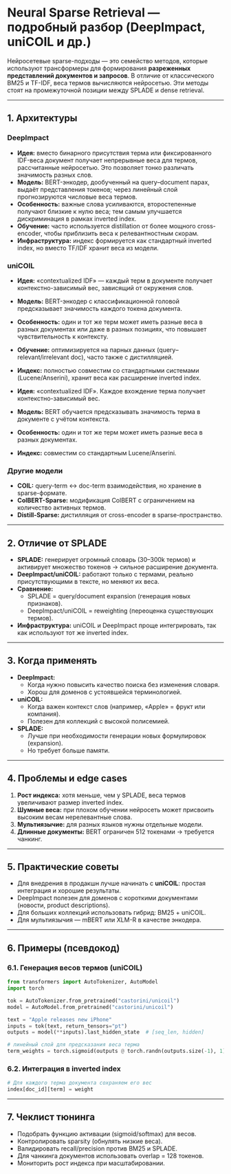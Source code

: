 # Neural Sparse Retrieval — подробный разбор (DeepImpact, uniCOIL и др.)

Нейросетевые sparse-подходы — это семейство методов, которые используют трансформеры для формирования **разреженных представлений документов и запросов**. В отличие от классического BM25 и TF-IDF, веса термов вычисляются нейросетью. Эти методы стоят на промежуточной позиции между SPLADE и dense retrieval.

---

## 1. Архитектуры

### DeepImpact

- **Идея:** вместо бинарного присутствия терма или фиксированного IDF-веса документ получает непрерывные веса для термов, рассчитанные нейросетью. Это позволяет тонко различать значимость разных слов.
- **Модель:** BERT-энкодер, дообученный на query–document парах, выдаёт представления токенов; через линейный слой прогнозируются числовые веса термов.
- **Особенность:** важные слова усиливаются, второстепенные получают близкие к нулю веса; тем самым улучшается дискриминация в рамках inverted index.
- **Обучение:** часто используется distillation от более мощного cross-encoder, чтобы приблизить веса к релевантностным скорам.
- **Инфраструктура:** индекс формируется как стандартный inverted index, но вместо TF/IDF хранит веса из модели.

### uniCOIL

- **Идея:** «contextualized IDF» — каждый терм в документе получает контекстно-зависимый вес, зависящий от окружения слов.

- **Модель:** BERT-энкодер с классификационной головой предсказывает значимость каждого токена документа.

- **Особенность:** один и тот же терм может иметь разные веса в разных документах или даже в разных позициях, что повышает чувствительность к контексту.

- **Обучение:** оптимизируется на парных данных (query–relevant/irrelevant doc), часто также с дистилляцией.

- **Индекс:** полностью совместим со стандартными системами (Lucene/Anserini), хранит веса как расширение inverted index.

- **Идея:** «contextualized IDF». Каждое вхождение терма получает контекстно-зависимый вес.

- **Модель:** BERT обучается предсказывать значимость терма в документе с учётом контекста.

- **Особенность:** один и тот же терм может иметь разные веса в разных документах.

- **Индекс:** совместим со стандартным Lucene/Anserini.

### Другие модели

- **COIL:** query-term ↔ doc-term взаимодействия, но хранение в sparse-формате.
- **ColBERT-Sparse:** модификация ColBERT с ограничением на количество активных термов.
- **Distill-Sparse:** дистилляция от cross-encoder в sparse-пространство.

---

## 2. Отличие от SPLADE

- **SPLADE:** генерирует огромный словарь (30–300k термов) и активирует множество токенов → сильное расширение документа.
- **DeepImpact/uniCOIL:** работают только с термами, реально присутствующими в тексте, но меняют их веса.
- **Сравнение:**
  - SPLADE = query/document expansion (генерация новых признаков).
  - DeepImpact/uniCOIL = reweighting (переоценка существующих термов).
- **Инфраструктура:** uniCOIL и DeepImpact проще интегрировать, так как используют тот же inverted index.

---

## 3. Когда применять

- **DeepImpact:**
  - Когда нужно повысить качество поиска без изменения словаря.
  - Хорош для доменов с устоявшейся терминологией.
- **uniCOIL:**
  - Когда важен контекст слов (например, «Apple» = фрукт или компания).
  - Полезен для коллекций с высокой полисемией.
- **SPLADE:**
  - Лучше при необходимости генерации новых формулировок (expansion).
  - Но требует больше памяти.

---

## 4. Проблемы и edge cases

1. **Рост индекса:** хотя меньше, чем у SPLADE, веса термов увеличивают размер inverted index.
2. **Шумные веса:** при плохом обучении нейросеть может присвоить высоким весам нерелевантные слова.
3. **Мультиязычие:** для разных языков нужны отдельные модели.
4. **Длинные документы:** BERT ограничен 512 токенами → требуется чанкинг.

---

## 5. Практические советы

- Для внедрения в продакшн лучше начинать с **uniCOIL**: простая интеграция и хорошие результаты.
- DeepImpact полезен для доменов с короткими документами (новости, product descriptions).
- Для больших коллекций использовать гибрид: BM25 + uniCOIL.
- Для мультиязычия — mBERT или XLM-R в качестве энкодера.

---

## 6. Примеры (псевдокод)

### 6.1. Генерация весов термов (uniCOIL)

```python
from transformers import AutoTokenizer, AutoModel
import torch

tok = AutoTokenizer.from_pretrained("castorini/unicoil")
model = AutoModel.from_pretrained("castorini/unicoil")

text = "Apple releases new iPhone"
inputs = tok(text, return_tensors="pt")
outputs = model(**inputs).last_hidden_state  # [seq_len, hidden]

# линейный слой для предсказания веса терма
term_weights = torch.sigmoid(outputs @ torch.randn(outputs.size(-1), 1))
```

### 6.2. Интеграция в inverted index

```python
# Для каждого терма документа сохраняем его вес
index[doc_id][term] = weight
```

---

## 7. Чеклист тюнинга

- Подобрать функцию активации (sigmoid/softmax) для весов.
- Контролировать sparsity (обнулять низкие веса).
- Валидировать recall/precision против BM25 и SPLADE.
- Для чанкинга документов использовать overlap = 128 токенов.
- Мониторить рост индекса при масштабировании.

